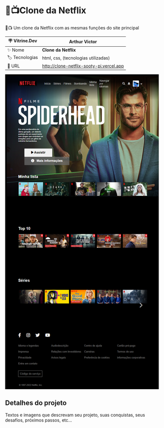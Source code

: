 # 🎥📺Clone da Netflix

🎥📺 Um clone da Netflix com as mesmas funções do site principal

| :placard: Vitrine.Dev |   Arthur Victor  |
| -------------  | --- |
| :sparkles: Nome        | **Clone da Netflix**
| :label: Tecnologias | html, css, (tecnologias utilizadas)
| :rocket: URL         | http://clone-netflix-sooty-pi.vercel.app

<!-- Inserir imagem com a #vitrinedev ao final do link -->
![](https://github.com/arthurvicttor/clone-netflix/blob/main/clone-netflix-sooty-pi.vercel.app_%20(1).png#vitrinedev)

## Detalhes do projeto

Textos e imagens que descrevam seu projeto, suas conquistas, seus desafios, próximos passos, etc...
